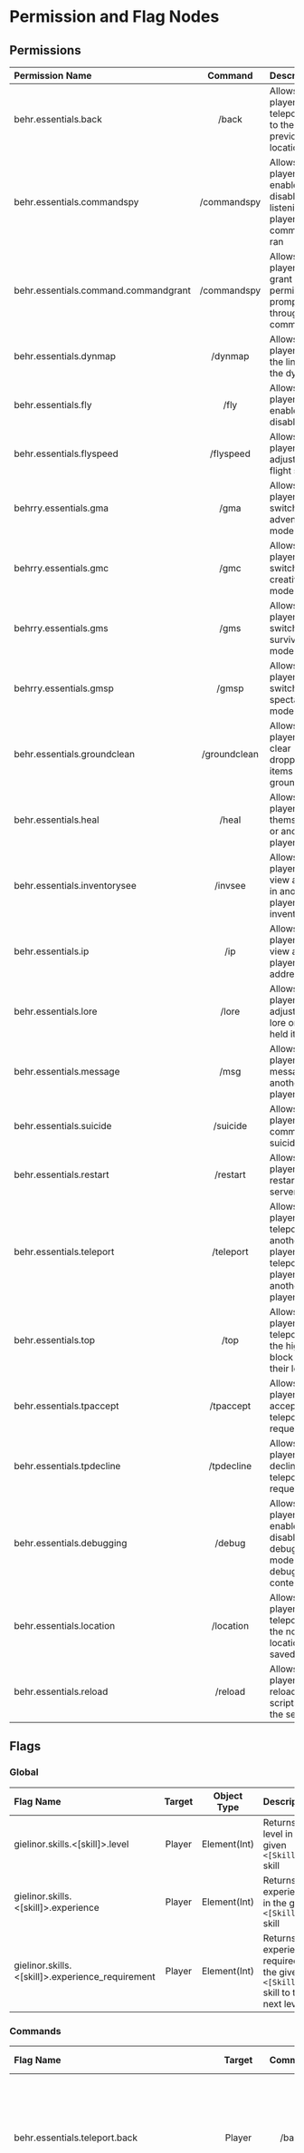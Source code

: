# Permission and Flag Nodes

## Permissions

| Permission Name | Command | Description |
| :-------------- | :-----: | :---------- |
| behr.essentials.back                 | /back        | Allows the player to teleport back to their previous location |
| behr.essentials.commandspy           | /commandspy  | Allows the player to enable or disable listening to player commands ran |
| behr.essentials.command.commandgrant | /commandspy  | Allows the player to grant permissions prompted through commandspy |
| behr.essentials.dynmap               | /dynmap      | Allows the player to get the link for the dynmap |
| behr.essentials.fly                  | /fly         | Allows the player to enable or disable flight |
| behr.essentials.flyspeed             | /flyspeed    | Allows the player to adjust their flight speed |
| behrry.essentials.gma                | /gma         | Allows the player to switch to adventure mode |
| behrry.essentials.gmc                | /gmc         | Allows the player to switch to creative mode |
| behrry.essentials.gms                | /gms         | Allows the player to switch to survival mode |
| behrry.essentials.gmsp               | /gmsp        | Allows the player to switch to spectator mode |
| behr.essentials.groundclean          | /groundclean | Allows the player to clear dropped items on the ground |
| behr.essentials.heal                 | /heal        | Allows the player to heal themselves or another player |
| behr.essentials.inventorysee         | /invsee      | Allows the player to view and edit in another player's inventory |
| behr.essentials.ip                   | /ip          | Allows the player to view another player's IP address |
| behr.essentials.lore                 | /lore        | Allows the player to adjust the lore on their held item |
| behr.essentials.message              | /msg         | Allows the player to message another player |
| behr.essentials.suicide              | /suicide     | Allows the player to commit suicide |
| behr.essentials.restart              | /restart     | Allows the player to restart the server |
| behr.essentials.teleport             | /teleport    | Allows the player to teleport to another player, or teleport a player to another player |
| behr.essentials.top                  | /top         | Allows the player to teleport to the highest block on at their location |
| behr.essentials.tpaccept             | /tpaccept    | Allows the player to accept a teleport request |
| behr.essentials.tpdecline            | /tpdecline   | Allows the player to decline a teleport request |
| behr.essentials.debugging            | /debug       | Allows the player to enable or disable debugging mode for debugging content |
| behr.essentials.location             | /location    | Allows the player to teleport to the notable locations saved |
| behr.essentials.reload               | /reload      | Allows the player to reload the scripts on the server |

## Flags

### Global

| Flag Name | Target | Object Type | Description |
| :-------- | :----: | :---------: | :---------- |
| gielinor.skills.<[skill]>.level                  | Player | Element(Int) | Returns the level in the given `<[Skill]>` skill |
| gielinor.skills.<[skill]>.experience             | Player | Element(Int) | Returns the experience in the given `<[Skill]>` skill |
| gielinor.skills.<[skill]>.experience_requirement | Player | Element(Int) | Returns the experience required in the given `<[Skill]>` skill to the next level |

### Commands

| Flag Name | Target | Command | Object Type | Description |
| :-------- | :----: | :-----: | :---------: | :---------- |
| behr.essentials.teleport.back               | Player | /back        | MapTag     | Returns a map of the locations by the world name and the locationtag to teleport back to after teleporting |
| behr.essentials.teleport.locations          | Player | (*Teleports) | MapTag     | Returns a map of locations by name and location for notable areas to teleport to |
| behr.essentials.worldprompt.load            | Player | /world       | Boolean    | Returns `true` if the player has received an initial prompt for loading a world |
| behr.essentials.worldprompt.unload          | Player | /world       | Boolean    | Returns `true` if the player has received an initial prompt for unloading a world |
| behr.essentials.worldprompt.create          | Player | /world       | Boolean    | Returns `true` if the player has received an initial prompt for creating a world |
| behr.essentials.worldprompt.destroy0        | Player | /world       | Boolean    | Returns `true` if the player has received an initial prompt for destroying a world |
| behr.essentials.worldprompt.destroy1        | Player | /world       | Boolean    | Returns `true` if the player has received an initial prompt for destroying a world, again, because please verify |
| behr.essentials.commandlistening            | Player | /commandspy  | Boolean    | Returns `true` if a player is listening to commands being ran |
| behr.essentials.command.permission_provided | Player | /commandspy  | ElementTag | Returns the formatted message fed into the command grant message |
| behr.essentials.tabofflinemode              | Player | /taboffline  | Boolean    | Returns `true` if the player has prompted to tab-complete offline players for PlayerName arguments |
| Behr.Essentials.Teleport.Requests           | Player | (*Teleports) | MapTag     | Returns a map of the players with a map of the teleport request by type and location | 
| behr.essentials.debugging                   | Player | /debug       | Boolean   | Returns `true` if the player has prompted to listen to debugging messages |
| behr.essentials.teleport.locations          | Server | /location    | MapTag     | Returns a map of notable locations by name and location |

* Commands referenced as `*Teleports` refer to multiple teleport commands universally

### Minigames

#### Castle War

| Flag Name | Target | Object Type | Description |
| :-------- | :----: | :---------: | :---------- |
| gielinor.message_rate_limit.castle_wars_equipment_requirement       | Player | Boolean            | Ratelimit for message sent when attempting to enter the game wearing hats, cloaks or helms |
| gielinor.message_rate_limit.castle_wars_wrong_respawn_door          | Player | Boolean            | Ratelimit for message sent when attempting to enter the wrong team respawn room |
| gielinor.message_rate_limit.castle_wars_respawn_door_with_flag      | Player | Boolean            | Ratelimit for message sent when attempting to enter the respawn room carrying the flag |
| gielinor.message_rate_limit.castle_wars_respawn_door                | Player | Boolean            | Ratelimit for message sent when attempting to use the respawn room doors too quickly |
| gielinor.minigames.castle_wars.in_queue                             | Server | Boolean            | Returns `true` if Castle Wars has an active queue in process |
| gielinor.minigames.castle_wars.in_queue                             | Player | Boolean            | Returns `true` if the player is in the castle wars queue |
| gielinor.minigames.castle_wars.death_screen                         | Player | Boolean            | Returns `true` if the player has died and is on the death screen |
| gielinor.minigames.castle_wars.bandage_cooldown                     | Player | Boolean            | Returns `true` if the player has a bandage usage cooldown active |
| gielinor.minigames.castle_wars.barricade_cooldown                   | Player | Boolean            | Returns `true` if the player has a barricade usage cooldown active |
| gielinor.minigames.castle_wars.respawn_door_cooldown                | Player | Boolean            | Ratelimit for attempting to use the respawn room doors too quickly
| gielinor.minigames.castle_wars.team.red                             | Player | ElementTag         | Returns `true` if the player is on the `red` team `(*this is old usage and should be converted to a single flag*)` |
| gielinor.minigames.castle_wars.team.blue                            | Player | ElementTag         | Returns `true` if the player is on the `blue` team `(*this is old usage and should be converted to a single flag*)` |
| gielinor.minigames.castle_wars.flag_carrier                         | Player | Boolean            | Returns `true` if the player is carrying the opposing team's flag |
| gielinor.minigames.castle_wars.flag_captured.red                    | Server | Boolean            | Returns `true` if the `red` team's flag has been captured |
| gielinor.minigames.castle_wars.flag_captured.blue                   | Server | Boolean            | Returns `true` if the `blue` team's flag has been captured |
| gielinor.minigames.castle_wars.start_time                           | Server | DurationTag        | Returns the duration that the queue has until the next game starts |
| gielinor.minigames.castle_wars.players                              | Server | ListTag(PlayerTag) | Returns the list of players in the game |
| gielinor.minigames.castle_wars.in_game                              | Server | Boolean            | Returns `true` if the Castle Wars game is active |
| gielinor.minigames.castle_wars.score.red                            | Server | ElementTag(Int)    | Returns the score for the red team |
| gielinor.minigames.castle_wars.score.blue                           | Server | ElementTag(Int)    | Returns the score for the blue team |
| gielinor.minigames.castle_wars.active_queue                         | Server | QueueTag           | Returns the active queue for the Castle Wars game |
| gielinor.minigames.castle_wars.timer                                | Server | DurationTag        | Returns the duration remaining for the active Castle Wars game |
| gielinor.minigames.castle_wars.waiting_box                          | Server | ElementTag         | Returns the queue waiting bossbar font box
| gielinor.minigames.castle_wars.barricade_damage_cooldown.<[entity]> | Server | Boolean            | Returns `true` if the barricade entity has a damage cooldown |
| gielinor.minigames.castle_wars.barricade_health_display.<[entity]>  | Server | Boolean            | Returns `true` if the barricade entity has a healthbar active |
| gielinor.play_effects.castle_wars.hub                               | Server | Boolean            | Returns `true` if players are within proximity to activate portal particle effects for the castle wars hub |
